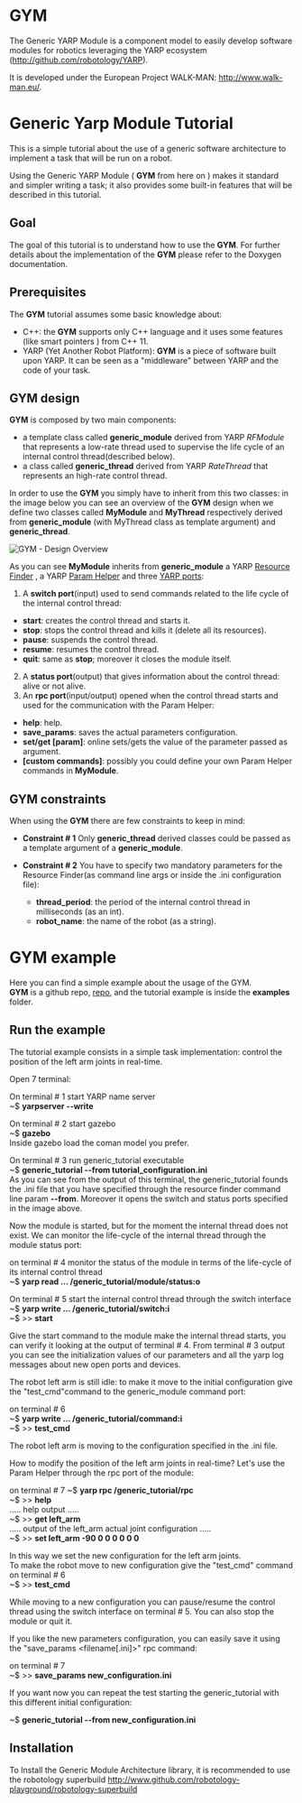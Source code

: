 GYM
===

The Generic YARP Module is a component model to easily develop software modules for robotics leveraging the YARP ecosystem (http://github.com/robotology/YARP).

It is developed under the European Project WALK-MAN: http://www.walk-man.eu/.


Generic Yarp Module Tutorial
============================

This is a simple tutorial about the use of a generic software architecture to implement a task that will be run on a robot.

Using the Generic YARP Module ( **GYM** from here on ) makes it standard and simpler writing a task; it also provides some built-in features that will be described in this tutorial.

Goal
----
The goal of this tutorial is to understand how to use the **GYM**. For further details about the implementation of the **GYM** please refer to the Doxygen documentation.

Prerequisites
--------------
The **GYM** tutorial assumes some basic knowledge about:

* C++: the **GYM** supports only C++ language and it uses some features (like smart pointers ) from C++ 11.   
* YARP (Yet Another Robot Platform): **GYM** is a piece of software built upon YARP. It can be seen as a "middleware" between YARP and the code of your task.

GYM design
--------------
**GYM** is composed by two main components:

* a template class called **generic_module** derived from YARP _RFModule_ that represents a low-rate thread used to supervise the life cycle of an internal control thread(described below). 
* a class called **generic_thread** derived from YARP _RateThread_ that represents an high-rate control thread.

In order to use the **GYM** you simply have to inherit from this two classes: in the image below you can see an overview of the **GYM** design when we define two classes called **MyModule** and **MyThread** respectively derived from **generic_module** (with MyThread class as template argument) and **generic_thread**.    


![GYM - Design Overview](https://dl.dropboxusercontent.com/u/49470846/GSA_high_level.png)

As you can see **MyModule** inherits from **generic_module** a YARP [Resource Finder](http://wiki.icub.org/yarpdoc/yarp_resource_finder_tutorials.html) , a YARP [Param Helper](https://github.com/robotology-playground/paramHelp) and three [YARP ports](http://wiki.icub.org/yarpdoc/note_ports.html):

1. A **switch port**(input) used to send commands related to the life cycle of the internal control thread:
  * **start**: creates the control thread and starts it.
  * **stop**: stops the control thread and kills it (delete all its resources).
  * **pause**: suspends the control thread.
  * **resume**: resumes the control thread.
  * **quit**: same as **stop**; moreover it closes the module itself.
2. A **status port**(output) that gives information about  the control thread: alive or not alive.
3. An **rpc port**(input/output) opened when the control thread starts and used for the communication with the Param Helper:
  * **help**: help.
  * **save_params**: saves the actual parameters configuration.
  * **set/get [param]**: online sets/gets the value of the parameter passed as argument.
  * **[custom commands]**: possibly you could define your own Param Helper commands in **MyModule**.

GYM constraints
---------------

When using the **GYM** there are few constraints to keep in mind:
 
* **Constraint # 1**
Only **generic_thread** derived classes could be passed as a template argument of a **generic_module**.   

* **Constraint # 2**
You have to specify two mandatory parameters for the Resource Finder(as command line args or inside the .ini configuration file):
  * **thread_period**: the period of the internal control thread in milliseconds (as an int).
  * **robot_name**: the name of the robot (as a string).  

GYM example
===========
Here you can find a simple example about the usage of the GYM.  
**GYM** is a github repo, [repo](https://github.com/robotology-playground/GYM), and the tutorial example is inside the **examples** folder.

Run the example
---------------
The tutorial example consists in a simple task implementation: control the position of the left arm joints in real-time.  

Open 7 terminal:  

On terminal # 1 start YARP name server  
~$ **yarpserver --write**  

On terminal # 2 start gazebo  
~$ **gazebo**  
Inside gazebo load the coman model you prefer.

On terminal # 3 run generic_tutorial executable  
~$ **generic\_tutorial --from tutorial\_configuration.ini**  
As you can see from the output of this terminal, the generic\_tutorial founds the .ini file that you have specified through the resource finder command line param **--from**. Moreover it opens the switch and status ports specified in the image above.

Now the module is started, but for the moment the internal thread does not exist. We can monitor the life-cycle of the internal thread through the module status port:

on terminal # 4 monitor the status of the module in terms of the life-cycle of its internal control thread  
~$ **yarp read ... /generic_tutorial/module/status:o**

On terminal # 5 start the internal control thread through the switch interface  
~$ **yarp write ... /generic_tutorial/switch:i**  
~$ >> **start**

Give the start command to the module make the internal thread starts, you can verify it looking at the output of terminal # 4.
From terminal # 3 output you can see the initialization values of our parameters and all the yarp log messages about new open ports and devices.

The robot left arm is still idle: to make it move to the initial configuration give the "test\_cmd"command to the generic_module command port:  

on  terminal # 6  
~$ **yarp write ... /generic_tutorial/command:i**  
~$ >> **test\_cmd**

The robot left arm is moving to the configuration specified in the .ini file.

How to modify the position of the left arm joints in real-time?
Let's use the Param Helper through the rpc port of the module:

on terminal # 7
~$ **yarp rpc /generic_tutorial/rpc**  
~$ >> **help**  
..... help output .....  
~$ >> **get left_arm**  
..... output of the left_arm actual joint configuration .....  
~$ >> **set left\_arm -90 0 0 0 0 0 0** 

In this way we set the new configuration for the left arm joints.  
To make the robot move to new configuration give the "test_cmd" command on terminal # 6  
~$ >> **test\_cmd**

While moving to a new configuration you can pause/resume the control thread using the switch interface on terminal # 5. You can also stop the module or quit it.

If you like the new parameters configuration, you can easily save it using the "save\_params <filename[.ini]>"  rpc command:

on terminal # 7  
~$ >> **save\_params new\_configuration.ini** 

If you want now you can repeat the test starting the generic\_tutorial with this different initial configuration:

~$ **generic\_tutorial --from new\_configuration.ini**


Installation
------------

To Install the Generic Module Architecture library, it is recommended to use the robotology superbuild http://www.github.com/robotology-playground/robotology-superbuild
